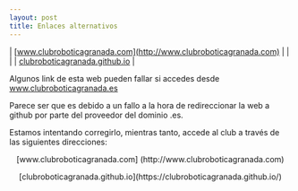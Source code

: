 ```yaml
---
layout: post
title: Enlaces alternativos
---
```


| [www.clubroboticagranada.com](http://www.clubroboticagranada.com) | |              |  | [clubroboticagranada.github.io](https://clubroboticagranada.github.io/) |



Algunos link de esta web pueden fallar si accedes desde www.clubroboticagranada.es


Parece ser que es debido a un fallo a la hora de redireccionar la web a github por parte del proveedor del dominio .es.

Estamos intentando corregirlo, mientras tanto, accede al club a través de las siguientes direcciones:


<p align="center" > [www.clubroboticagranada.com] (http://www.clubroboticagranada.com) </p>






<p align="center" >
[clubroboticagranada.github.io](https://clubroboticagranada.github.io/)

</p>
